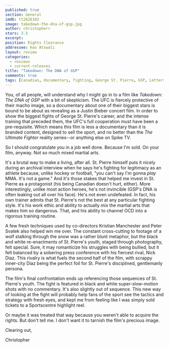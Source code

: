 ```yaml
---
published: true
section: General
imdb: tt2626102
image: takedown-the-dna-of-gsp.jpg
author: christopherr
stars: 3.5
excerpt: 
position: Rights Clearance
addressee: Koo Atswali
layout: review
categories: 
  - reviews
  - current-releases
title: "Takedown: The DNA of GSP"
comments: true
tags: [Canadian, documentary, fighting, George St. Pierre, GSP, Letters, mixed martial arts, MMA, UFC]
---
```

You, of all people, will understand why I might go in to a film like _Takedown: The DNA of GSP_  with a bit of skepticism.  The UFC is fiercely protective of their macho image, so a documentary about one of their biggest stars is bound to be about as revealing as a Justin Bieber concert film. In order to show the biggest fights of George St. Pierre's career, and the intense training that preceded them, the UFC's full cooperation must have been a pre-requisite. Which means this film is less a documentary than it is branded content, designed to sell the sport, and no better than the _The Ultimate Fighter_ reality series--or anything else on Spike TV.  

So I should congratulate you in a job well done. Because I'm sold. On your film, anyway. Not so much mixed martial arts.

It's a brutal way to make a living, after all.  St. Pierre himself puts it nicely during an archival interview when he says he's fighting for legitimacy as an athlete because, unlike hockey or football, "you can't say I'm gonna _play_ MMA. It's not a game." And it's those stakes that helped me invest in St. Pierre as a protagonist (his being Canadian doesn't hurt, either). More interestingly, unlike most action heroes, he's not invincible (GSP's DNA is often leaking out all over his face). He's not even undefeated. In fact, his own trainer admits that St. Pierre's not the best at any particular fighting style. It's his work ethic and ability to actually _mix_ the martial arts that makes him so dangerous.  That, and his ability to channel OCD into a rigorous training routine.

A few fresh techniques used by co-directors Kristian Manchester and Peter Svatek also helped win me over. The constant cross-cutting to footage of a wolf stalking through the snow was a rather blunt metaphor, but the black and white re-enactments of St. Pierre's youth, staged through photography, felt special. Sure, it may romanticize his struggles with being bullied, but it felt balanced by a sobering press conference with his fiercest rival, Nick Diaz.  This rivalry is what fuels the second half of the film, with scrappy inner-city Diaz being the perfect foil for St. Pierre's disciplined, gentlemanly persona.

The film's final confrontation ends up referencing those sequences of St. Pierre's youth. The fight is featured in black and white super-slow-motion shots with no commentary. It's also slightly out of sequence. This new way of looking at the fight will probably help fans of the sport see the tactics and strategy with fresh eyes, and kept me from feeling like I was simply sold tickets to a Sportscentre highlight reel.

Or maybe it was treated that way because you weren't able to acquire the rights.  But don't tell me. I don't want it to tarnish the film's precious image.

Clearing out,

Christopher